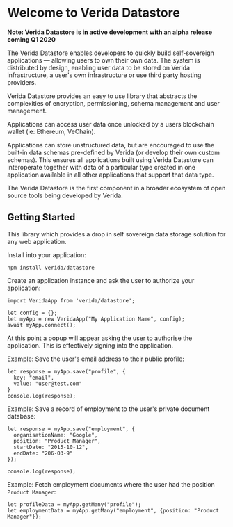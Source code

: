 # Welcome to Verida Datastore

**Note: Verida Datastore is in active development with an alpha release coming Q1 2020**

The Verida Datastore enables developers to quickly build self-sovereign applications &mdash; allowing users to own their own data. The system is distributed by design, enabling user data to be stored on Verida infrastructure, a user's own infrastructure or use third party hosting providers.

Verida Datastore provides an easy to use library that abstracts the complexities of encryption, permissioning, schema management and user management.

Applications can access user data once unlocked by a users blockchain wallet (ie: Ethereum, VeChain).

Applications can store unstructured data, but are encouraged to use the built-in data schemas pre-defined by Verida (or develop their own custom schemas). This ensures all applications built using Verida Datastore can interoperate together with data of a particular type created in one application available in all other applications that support that data type.

The Verida Datastore is the first component in a broader ecosystem of open source tools being developed by Verida.

## Getting Started

This library which provides a drop in self sovereign data storage solution for any web application.

Install into your application:

```
npm install verida/datastore
```

Create an application instance and ask the user to authorize your application:

```
import VeridaApp from 'verida/datastore';

let config = {};
let myApp = new VeridaApp("My Application Name", config);
await myApp.connect();
```

At this point a popup will appear asking the user to authorise the application. This is effectively signing into the application.

Example: Save the user's email address to their public profile:

```
let response = myApp.save("profile", {
  key: "email",
  value: "user@test.com"
}
console.log(response);
```

Example: Save a record of employment to the user's private document database:

```
let response = myApp.save("employment", {
  organisationName: "Google",
  position: "Product Manager",
  startDate: "2015-10-12",
  endDate: "206-03-9"
});

console.log(response);
```

Example: Fetch employment documents where the user had the position `Product Manager`:

```
let profileData = myApp.getMany("profile");
let employmentData = myApp.getMany("employment", {position: "Product Manager"});
```